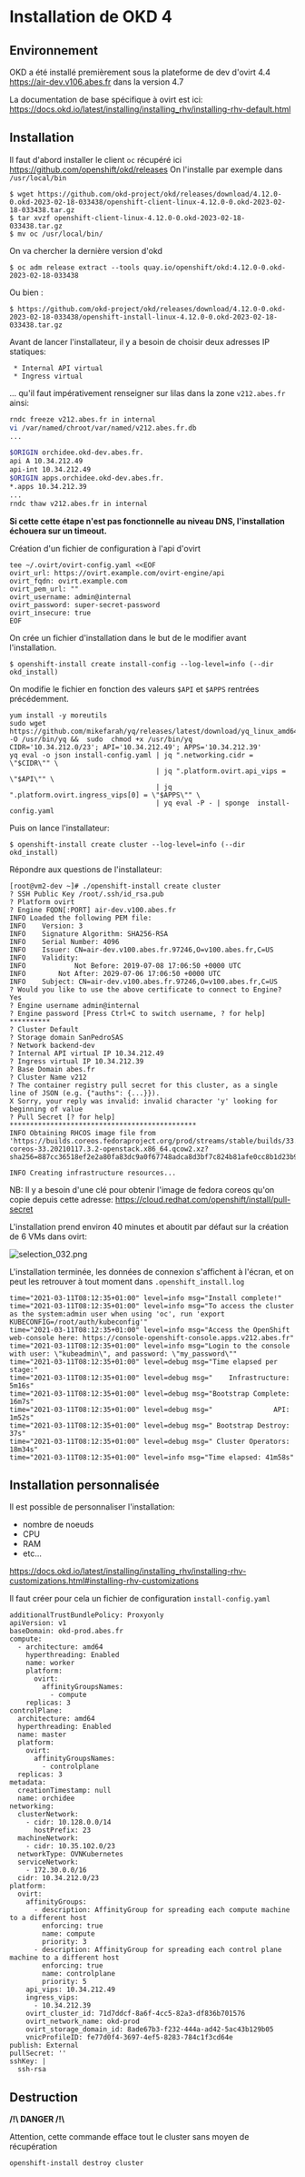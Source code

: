 # Installation de OKD 4

## Environnement

OKD a été installé premièrement sous la plateforme de dev d\'ovirt 4.4
<https://air-dev.v106.abes.fr> dans la version 4.7

La documentation de base spécifique à ovirt est ici:
<https://docs.okd.io/latest/installing/installing_rhv/installing-rhv-default.html>

## Installation

Il faut d\'abord installer le client `oc` récupéré ici
<https://github.com/openshift/okd/releases> On l\'installe par exemple
dans `/usr/local/bin`

    $ wget https://github.com/okd-project/okd/releases/download/4.12.0-0.okd-2023-02-18-033438/openshift-client-linux-4.12.0-0.okd-2023-02-18-033438.tar.gz
    $ tar xvzf openshift-client-linux-4.12.0-0.okd-2023-02-18-033438.tar.gz
    $ mv oc /usr/local/bin/

On va chercher la dernière version d\'okd

    $ oc adm release extract --tools quay.io/openshift/okd:4.12.0-0.okd-2023-02-18-033438

Ou bien :

    $ https://github.com/okd-project/okd/releases/download/4.12.0-0.okd-2023-02-18-033438/openshift-install-linux-4.12.0-0.okd-2023-02-18-033438.tar.gz

Avant de lancer l\'installateur, il y a besoin de choisir deux adresses
IP statiques:

     * Internal API virtual
     * Ingress virtual

\... qu\'il faut impérativement renseigner sur lilas dans la zone
`v212.abes.fr` ainsi:

``` bash
rndc freeze v212.abes.fr in internal
vi /var/named/chroot/var/named/v212.abes.fr.db
...

$ORIGIN orchidee.okd-dev.abes.fr.
api A 10.34.212.49
api-int 10.34.212.49
$ORIGIN apps.orchidee.okd-dev.abes.fr.
*.apps 10.34.212.39
...
rndc thaw v212.abes.fr in internal
```

**Si cette cette étape n\'est pas fonctionnelle au niveau DNS,
l\'installation échouera sur un timeout.**

Création d\'un fichier de configuration à l\'api d\'ovirt

``` /bash
tee ~/.ovirt/ovirt-config.yaml <<EOF
ovirt_url: https://ovirt.example.com/ovirt-engine/api 
ovirt_fqdn: ovirt.example.com 
ovirt_pem_url: ""
ovirt_username: admin@internal
ovirt_password: super-secret-password 
ovirt_insecure: true
EOF
```

On crée un fichier d\'installation dans le but de le modifier avant
l\'installation.

``` /bash
$ openshift-install create install-config --log-level=info (--dir okd_install)
```

On modifie le fichier en fonction des valeurs `$API` et `$APPS` rentrées
précédemment.

``` /bash
yum install -y moreutils
sudo wget https://github.com/mikefarah/yq/releases/latest/download/yq_linux_amd64 -O /usr/bin/yq &&  sudo  chmod +x /usr/bin/yq
CIDR='10.34.212.0/23'; API='10.34.212.49'; APPS='10.34.212.39'
yq eval -o json install-config.yaml | jq ".networking.cidr = \"$CIDR\"" \
                                    | jq ".platform.ovirt.api_vips = \"$API\"" \
                                    | jq ".platform.ovirt.ingress_vips[0] = \"$APPS\"" \
                                    | yq eval -P - | sponge  install-config.yaml
```

Puis on lance l\'installateur:

``` /bash
$ openshift-install create cluster --log-level=info (--dir okd_install)
```

Répondre aux questions de l\'installateur:

    [root@vm2-dev ~]# ./openshift-install create cluster
    ? SSH Public Key /root/.ssh/id_rsa.pub
    ? Platform ovirt
    ? Engine FQDN[:PORT] air-dev.v100.abes.fr
    INFO Loaded the following PEM file:               
    INFO    Version: 3                                  
    INFO    Signature Algorithm: SHA256-RSA             
    INFO    Serial Number: 4096                         
    INFO    Issuer: CN=air-dev.v100.abes.fr.97246,O=v100.abes.fr,C=US 
    INFO    Validity:                                   
    INFO            Not Before: 2019-07-08 17:06:50 +0000 UTC  
    INFO        Not After: 2029-07-06 17:06:50 +0000 UTC   
    INFO    Subject: CN=air-dev.v100.abes.fr.97246,O=v100.abes.fr,C=US 
    ? Would you like to use the above certificate to connect to Engine?  Yes
    ? Engine username admin@internal
    ? Engine password [Press Ctrl+C to switch username, ? for help] **********
    ? Cluster Default
    ? Storage domain SanPedroSAS
    ? Network backend-dev
    ? Internal API virtual IP 10.34.212.49
    ? Ingress virtual IP 10.34.212.39
    ? Base Domain abes.fr
    ? Cluster Name v212
    ? The container registry pull secret for this cluster, as a single line of JSON (e.g. {"auths": {...}}).
    X Sorry, your reply was invalid: invalid character 'y' looking for beginning of value
    ? Pull Secret [? for help] **********************************************
    INFO Obtaining RHCOS image file from 'https://builds.coreos.fedoraproject.org/prod/streams/stable/builds/33.20210117.3.2/x86_64/fedora-coreos-33.20210117.3.2-openstack.x86_64.qcow2.xz?sha256=887cc36518ef2e2a80fa83dc9a0f67748adca8d3bf7c824b81afe0cc8b1d23b9' 

    INFO Creating infrastructure resources... 

NB: Il y a besoin d\'une clé pour obtenir l\'image de fedora coreos
qu\'on copie depuis cette adresse:
<https://cloud.redhat.com/openshift/install/pull-secret>

L\'installation prend environ 40 minutes et aboutit par défaut sur la
création de 6 VMs dans ovirt:

![selection_032.png](files/selection_032.png)

L\'installation terminée, les données de connexion s\'affichent à
l\'écran, et on peut les retrouver à tout moment dans
`.openshift_install.log`

    time="2021-03-11T08:12:35+01:00" level=info msg="Install complete!"
    time="2021-03-11T08:12:35+01:00" level=info msg="To access the cluster as the system:admin user when using 'oc', run 'export KUBECONFIG=/root/auth/kubeconfig'"
    time="2021-03-11T08:12:35+01:00" level=info msg="Access the OpenShift web-console here: https://console-openshift-console.apps.v212.abes.fr"
    time="2021-03-11T08:12:35+01:00" level=info msg="Login to the console with user: \"kubeadmin\", and password: \"my_password\""
    time="2021-03-11T08:12:35+01:00" level=debug msg="Time elapsed per stage:"
    time="2021-03-11T08:12:35+01:00" level=debug msg="    Infrastructure: 5m16s"
    time="2021-03-11T08:12:35+01:00" level=debug msg="Bootstrap Complete: 16m7s"
    time="2021-03-11T08:12:35+01:00" level=debug msg="               API: 1m52s"
    time="2021-03-11T08:12:35+01:00" level=debug msg=" Bootstrap Destroy: 37s"
    time="2021-03-11T08:12:35+01:00" level=debug msg=" Cluster Operators: 18m34s"
    time="2021-03-11T08:12:35+01:00" level=info msg="Time elapsed: 41m58s"

## Installation personnalisée

Il est possible de personnaliser l\'installation:

-   nombre de noeuds
-   CPU
-   RAM
-   etc\...

<https://docs.okd.io/latest/installing/installing_rhv/installing-rhv-customizations.html#installing-rhv-customizations>

Il faut créer pour cela un fichier de configuration
`install-config.yaml`

``` /bash
additionalTrustBundlePolicy: Proxyonly
apiVersion: v1
baseDomain: okd-prod.abes.fr
compute:
  - architecture: amd64
    hyperthreading: Enabled
    name: worker
    platform:
      ovirt:
        affinityGroupsNames:
          - compute
    replicas: 3
controlPlane:
  architecture: amd64
  hyperthreading: Enabled
  name: master
  platform:
    ovirt:
      affinityGroupsNames:
        - controlplane
  replicas: 3
metadata:
  creationTimestamp: null
  name: orchidee
networking:
  clusterNetwork:
    - cidr: 10.128.0.0/14
      hostPrefix: 23
  machineNetwork:
    - cidr: 10.35.102.0/23
  networkType: OVNKubernetes
  serviceNetwork:
    - 172.30.0.0/16
  cidr: 10.34.212.0/23
platform:
  ovirt:
    affinityGroups:
      - description: AffinityGroup for spreading each compute machine to a different host
        enforcing: true
        name: compute
        priority: 3
      - description: AffinityGroup for spreading each control plane machine to a different host
        enforcing: true
        name: controlplane
        priority: 5
    api_vips: 10.34.212.49
    ingress_vips:
      - 10.34.212.39
    ovirt_cluster_id: 71d7ddcf-8a6f-4cc5-82a3-df836b701576
    ovirt_network_name: okd-prod
    ovirt_storage_domain_id: 8ade67b3-f232-444a-ad42-5ac43b129b05
    vnicProfileID: fe77d0f4-3697-4ef5-8283-784c1f3cd64e
publish: External
pullSecret: ''
sshKey: |
  ssh-rsa 
```

## Destruction

**/!\\ DANGER /!\\**

Attention, cette commande efface tout le cluster sans moyen de
récupération

    openshift-install destroy cluster
